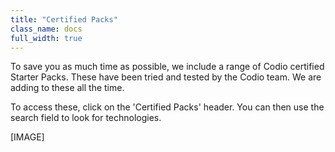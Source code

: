 ```yaml
---
title: "Certified Packs"
class_name: docs
full_width: true
---
```


To save you as much time as possible, we include a range of Codio certified Starter Packs. These have been tried and tested by the Codio team. We are adding to these all the time.

To access these, click on the 'Certified Packs' header. You can then use the search field to look for technologies.

[IMAGE]

